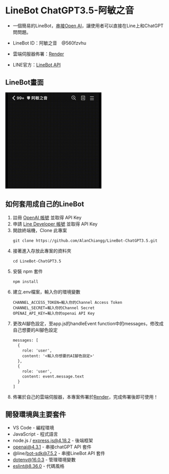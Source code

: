 # LineBot ChatGPT3.5-阿敏之音

* 一個簡易的LineBot，[串接Open AI](https://www.npmjs.com/package/openai)，讓使用者可以直接在Line上和ChatGPT問問題。

* LineBot ID：阿敏之音　@560fzvhu
* 雲端伺服器佈署：[Render](https://render.com/)
* LINE官方：[LineBot API](https://developers.line.biz/zh-hant/services/messaging-api/)

## LineBot畫面

<img src="https://github.com/AlanChiangg/LineBot-ChatGPT3.5/blob/main/images/linebotgif.gif" width="300" height="300">

## 如何套用成自己的LineBot

1. 註冊 [OpenAI 帳號](https://platform.openai.com) 並取得 API Key
2. 申請 [Line Developer 帳號](https://developers.line.biz/zh-hant/) 並取得 API Key
3. 開啟終端機，Clone 此專案
    ```
    git clone https://github.com/AlanChiangg/LineBot-ChatGPT3.5.git
    ```
4. 接著進入存放此專案的資料夾
    ```
    cd LineBot-ChatGPT3.5
    ```
5. 安裝 npm 套件
    ```
    npm install
    ```    
6. 建立.env檔案，輸入你的環境變數
    ```
    CHANNEL_ACCESS_TOKEN=輸入你的Channel Access Token
    CHANNEL_SECRET=輸入你的Channel Secret
    OPENAI_API_KEY=輸入你的openai API Key
    ```
7. 更改AI腳色設定，至app.js的handleEvent function中的messages，修改成自己想要的AI腳色設定
    ```
    messages: [
      {
        role: 'user',
        content: '<輸入你想要的AI腳色設定>'
      },
      {
        role: 'user',
        content: event.message.text
      }
    ]
    ```
8. 佈署於自己的雲端伺服器，本專案佈署於[Render](https://render.com/)，完成佈署後即可使用！


## 開發環境與主要套件

* VS Code - 編程環境
* JavaScript - 程式語言
* node.js / express.js@4.18.2 - 後端框架
* openai@4.3.1 - 串接chatGPT API 套件
* @line/bot-sdk@7.5.2 - 串接LineBot API 套件
* dotenv@16.0.3 - 管理環境變數
* eslint@8.36.0 - 代碼風格
